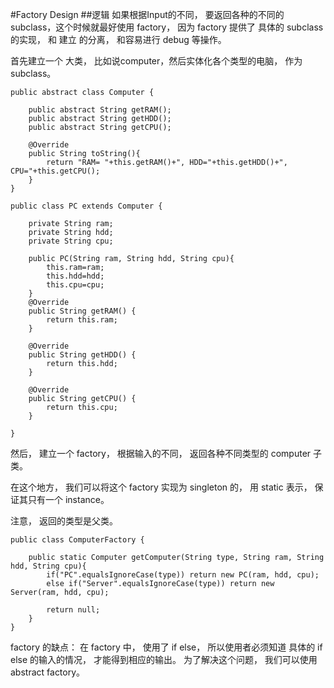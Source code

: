 #Factory Design
##逻辑
如果根据Input的不同， 要返回各种的不同的 subclass，这个时候就最好使用 factory， 因为 factory 提供了 具体的 subclass 的实现， 和 建立 的分离， 和容易进行 debug 等操作。

首先建立一个 大类， 比如说computer，然后实体化各个类型的电脑， 作为subclass。

```
public abstract class Computer {
	
	public abstract String getRAM();
	public abstract String getHDD();
	public abstract String getCPU();
	
	@Override
	public String toString(){
		return "RAM= "+this.getRAM()+", HDD="+this.getHDD()+", CPU="+this.getCPU();
	}
}

public class PC extends Computer {

	private String ram;
	private String hdd;
	private String cpu;
	
	public PC(String ram, String hdd, String cpu){
		this.ram=ram;
		this.hdd=hdd;
		this.cpu=cpu;
	}
	@Override
	public String getRAM() {
		return this.ram;
	}

	@Override
	public String getHDD() {
		return this.hdd;
	}

	@Override
	public String getCPU() {
		return this.cpu;
	}

}
```

然后， 建立一个 factory， 根据输入的不同， 返回各种不同类型的 computer 子类。

在这个地方， 我们可以将这个 factory 实现为 singleton 的， 用 static 表示， 保证其只有一个 instance。

注意， 返回的类型是父类。

```
public class ComputerFactory {

	public static Computer getComputer(String type, String ram, String hdd, String cpu){
		if("PC".equalsIgnoreCase(type)) return new PC(ram, hdd, cpu);
		else if("Server".equalsIgnoreCase(type)) return new Server(ram, hdd, cpu);
		
		return null;
	}
}
```

factory 的缺点： 在 factory 中， 使用了 if else， 所以使用者必须知道 具体的 if else 的输入的情况， 才能得到相应的输出。
为了解决这个问题， 我们可以使用 abstract factory。